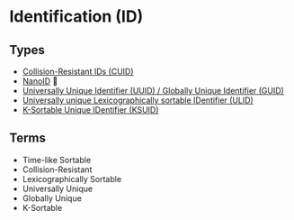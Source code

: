 # Identification (ID)

## Types

- [Collision-Resistant IDs (CUID)](/cuid.md)
- [NanoID](/nanoid.md) 🌟
- [Universally Unique Identifier (UUID) / Globally Unique Identifier (GUID)](/uuid.md)
- [Universally unique Lexicographically sortable IDentifier (ULID)](/ulid.md)
- [K-Sortable Unique IDentifier (KSUID)](https://github.com/segmentio/ksuid)

<!--
Snowflake IDs | https://en.wikipedia.org/wiki/Snowflake_ID
-->

## Terms

- Time-like Sortable
- Collision-Resistant
- Lexicographically Sortable
- Universally Unique
- Globally Unique
- K-Sortable
